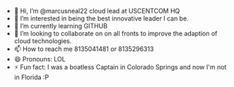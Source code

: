 - 👋 Hi, I’m @marcusneal22 cloud lead at USCENTCOM HQ
- 👀 I’m interested in being the best innovative leader I can be.
- 🌱 I’m currently learning GITHUB
- 💞️ I’m looking to collaborate on on all fronts to improve the adaption of cloud technologies.
- 📫 How to reach me 8135041481 or 8135296313
- 😄 Pronouns: LOL
- ⚡ Fun fact: I was a boatless Captain in Colorado Springs and now I'm not in Florida :P

<!---
marcusneal22/marcusneal22 is a ✨ special ✨ repository because its `README.md` (this file) appears on your GitHub profile.
You can click the Preview link to take a look at your changes.
--->
